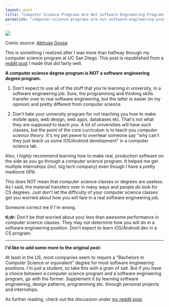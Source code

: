 ```yaml
---
layout: post
title: "Computer Science Programs Are Not Software Engineering Programs"
permalink: "computer-science-programs-are-not-software-engineering-programs"
---
```


<img src="http://abstrusegoose.com/strips/computer_science_major.png" style="max-width: 18rem; float: none; margin: 0 auto; "/>

Comic source: [Abtruse Goose](http://abstrusegoose.com/206)

This is something I realized after I was more than halfway through my computer science program at UC San Diego. This post is republished from a [reddit post](http://redd.it/37t3fj) I made that did fairly well.

<!--more-->

**A computer science degree program is NOT a software engineering degree program.**

1. Don't expect to use all of the stuff that you're learning in university, in a software engineering job. Sure, the programming and thinking skills transfer over to real software engineering, but the latter is easier (in my opinion) and pretty different from computer science.

2. Don't hate your university program for not teaching you how to make mobile apps, web design, web apps, databases etc. That's not what they are *supposed* to teach you. A lot of universities will have such classes, but the point of the core curriculum is to teach you *computer science theory*. It's my pet peeve to overhear someone say "why can't they just teach us some iOS/Android development" in a computer science lab.

Also, I *highly* recommend learning how to make real, production software on the side as you go through a computer science program. It helped me get multiple internships (incl. big tech company) even though I have a pretty mediocre GPA.

This does NOT mean that computer science classes or degrees are useless. As I said, the material transfers over in many ways and people *do* look for CS degrees. Just don't let the difficulty of your computer science classes get you worried about how you will fare in a real software engineering job.

Someone correct me if I'm wrong.

**tl;dr:** Don't be *that* worried about your less than awesome performance in computer science classes. They may not determine how you will do in a software engineering position. Don't expect to learn iOS/Android dev in a CS program.

<hr>

**I'd like to add some more to the original post:**

At least in the US, most companies seem to require a "Bachelors in Computer Science or equivalent" degree for most software engineering positions. I'm just a student, so take this with a grain of salt. But if you have a choice between a computer science program and a software engineering program, go with the former. Supplement it by learning software engineering, design patterns, programming etc. through personal projects and internships.

As further reading, check out the discussion under [my reddit post](http://redd.it/37t3fj).
